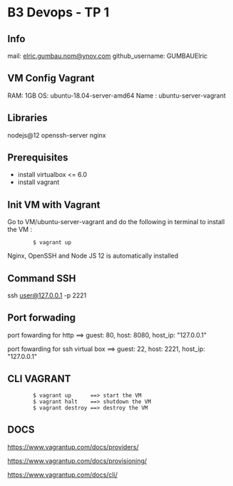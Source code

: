 # B3 Devops - TP 1

## Info

mail: elric.gumbau.nom@ynov.com
github_username: GUMBAUElric

## VM Config Vagrant

RAM: 1GB
OS: ubuntu-18.04-server-amd64
Name : ubuntu-server-vagrant

## Libraries

nodejs@12
openssh-server
nginx

## Prerequisites

- install virtualbox <= 6.0
- install vagrant

## Init VM with Vagrant 

Go to VM/ubuntu-server-vagrant and do the following in terminal to install the VM :

            $ vagrant up
           
Nginx, OpenSSH and Node JS 12 is automatically installed

## Command SSH

ssh user@127.0.0.1 -p 2221

## Port forwading

port fowarding for http
    ==> guest: 80, host: 8080, host_ip: "127.0.0.1"

port fowarding for ssh virtual box
    ==> guest: 22, host: 2221, host_ip: "127.0.0.1"

## CLI VAGRANT

            $ vagrant up      ==> start the VM 
            $ vagrant halt    ==> shutdown the VM
            $ vagrant destroy ==> destroy the VM

## DOCS

https://www.vagrantup.com/docs/providers/

https://www.vagrantup.com/docs/provisioning/

https://www.vagrantup.com/docs/cli/
